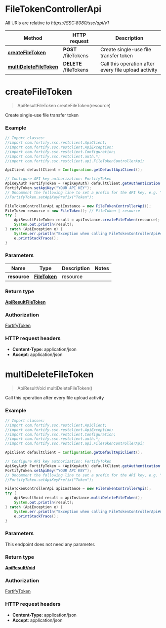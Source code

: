 # FileTokenControllerApi

All URIs are relative to *https://SSC:8080/ssc/api/v1*

Method | HTTP request | Description
------------- | ------------- | -------------
[**createFileToken**](FileTokenControllerApi.md#createFileToken) | **POST** /fileTokens | Create single-use file transfer token
[**multiDeleteFileToken**](FileTokenControllerApi.md#multiDeleteFileToken) | **DELETE** /fileTokens | Call this operation after every file upload activity


<a name="createFileToken"></a>
# **createFileToken**
> ApiResultFileToken createFileToken(resource)

Create single-use file transfer token

### Example
```java
// Import classes:
//import com.fortify.ssc.restclient.ApiClient;
//import com.fortify.ssc.restclient.ApiException;
//import com.fortify.ssc.restclient.Configuration;
//import com.fortify.ssc.restclient.auth.*;
//import com.fortify.ssc.restclient.api.FileTokenControllerApi;

ApiClient defaultClient = Configuration.getDefaultApiClient();

// Configure API key authorization: FortifyToken
ApiKeyAuth FortifyToken = (ApiKeyAuth) defaultClient.getAuthentication("FortifyToken");
FortifyToken.setApiKey("YOUR API KEY");
// Uncomment the following line to set a prefix for the API key, e.g. "Token" (defaults to null)
//FortifyToken.setApiKeyPrefix("Token");

FileTokenControllerApi apiInstance = new FileTokenControllerApi();
FileToken resource = new FileToken(); // FileToken | resource
try {
    ApiResultFileToken result = apiInstance.createFileToken(resource);
    System.out.println(result);
} catch (ApiException e) {
    System.err.println("Exception when calling FileTokenControllerApi#createFileToken");
    e.printStackTrace();
}
```

### Parameters

Name | Type | Description  | Notes
------------- | ------------- | ------------- | -------------
 **resource** | [**FileToken**](FileToken.md)| resource |

### Return type

[**ApiResultFileToken**](ApiResultFileToken.md)

### Authorization

[FortifyToken](../README.md#FortifyToken)

### HTTP request headers

 - **Content-Type**: application/json
 - **Accept**: application/json

<a name="multiDeleteFileToken"></a>
# **multiDeleteFileToken**
> ApiResultVoid multiDeleteFileToken()

Call this operation after every file upload activity

### Example
```java
// Import classes:
//import com.fortify.ssc.restclient.ApiClient;
//import com.fortify.ssc.restclient.ApiException;
//import com.fortify.ssc.restclient.Configuration;
//import com.fortify.ssc.restclient.auth.*;
//import com.fortify.ssc.restclient.api.FileTokenControllerApi;

ApiClient defaultClient = Configuration.getDefaultApiClient();

// Configure API key authorization: FortifyToken
ApiKeyAuth FortifyToken = (ApiKeyAuth) defaultClient.getAuthentication("FortifyToken");
FortifyToken.setApiKey("YOUR API KEY");
// Uncomment the following line to set a prefix for the API key, e.g. "Token" (defaults to null)
//FortifyToken.setApiKeyPrefix("Token");

FileTokenControllerApi apiInstance = new FileTokenControllerApi();
try {
    ApiResultVoid result = apiInstance.multiDeleteFileToken();
    System.out.println(result);
} catch (ApiException e) {
    System.err.println("Exception when calling FileTokenControllerApi#multiDeleteFileToken");
    e.printStackTrace();
}
```

### Parameters
This endpoint does not need any parameter.

### Return type

[**ApiResultVoid**](ApiResultVoid.md)

### Authorization

[FortifyToken](../README.md#FortifyToken)

### HTTP request headers

 - **Content-Type**: application/json
 - **Accept**: application/json

